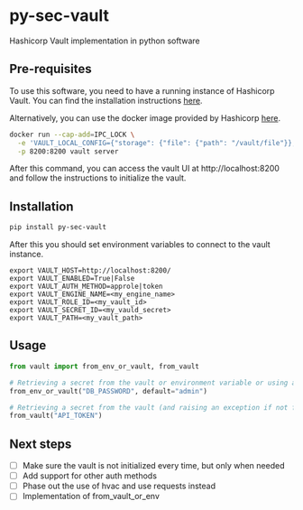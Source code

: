 # py-sec-vault
Hashicorp Vault implementation in python software


## Pre-requisites
To use this software, you need to have a running instance of Hashicorp Vault.
You can find the installation instructions [here](https://learn.hashicorp.com/vault/getting-started/install).

Alternatively, you can use the docker image provided by Hashicorp [here](https://hub.docker.com/_/vault/).

```bash
docker run --cap-add=IPC_LOCK \
  -e 'VAULT_LOCAL_CONFIG={"storage": {"file": {"path": "/vault/file"}}, "listener": [{"tcp": { "address": "0.0.0.0:8200", "tls_disable": true}}], "default_lease_ttl": "168h", "max_lease_ttl": "720h", "ui": true}' \
  -p 8200:8200 vault server
```

After this command, you can access the vault UI at http://localhost:8200
and follow the instructions to initialize the vault.

## Installation

```bash
pip install py-sec-vault
```

After this you should set environment variables to connect to the vault instance.

```
export VAULT_HOST=http://localhost:8200/
export VAULT_ENABLED=True|False
export VAULT_AUTH_METHOD=approle|token
export VAULT_ENGINE_NAME=<my_engine_name>
export VAULT_ROLE_ID=<my_vault_id>
export VAULT_SECRET_ID=<my_vauld_secret>
export VAULT_PATH=<my_vault_path>
```

## Usage

```python
from vault import from_env_or_vault, from_vault

# Retrieving a secret from the vault or environment variable or using a default value
from_env_or_vault("DB_PASSWORD", default="admin")

# Retrieving a secret from the vault (and raising an exception if not found)
from_vault("API_TOKEN")
```

## Next steps
- [ ] Make sure the vault is not initialized every time, but only when needed
- [ ] Add support for other auth methods
- [ ] Phase out the use of hvac and use requests instead
- [ ] Implementation of from_vault_or_env
